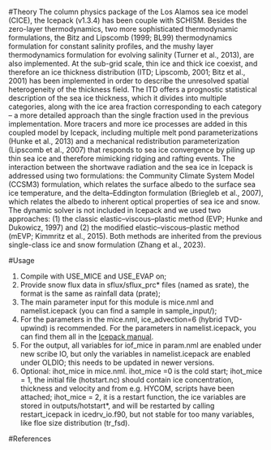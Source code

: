 #Theory
The column physics package of the Los Alamos sea ice model (CICE), the Icepack (v1.3.4) has been couple with SCHISM. Besides the zero-layer thermodynamics, two more sophisticated thermodynamic formulations, the Bitz and Lipscomb (1999; BL99) thermodynamics formulation for constant salinity profiles, and the mushy layer thermodynamics formulation for evolving salinity (Turner et al., 2013), are also implemented. At the sub-grid scale, thin ice and thick ice coexist, and therefore an ice thickness distribution (ITD; Lipscomb, 2001; Bitz et al., 2001) has been implemented in order to describe the unresolved spatial heterogeneity of the thickness field. The ITD offers a prognostic statistical description of the sea ice thickness, which it divides into multiple categories, along with the ice area fraction corresponding to each category – a more detailed approach than the single fraction used in the previous implementation. More tracers and more ice processes are added in this coupled model by Icepack, including multiple melt pond parameterizations (Hunke et al., 2013) and a mechanical redistribution parameterization (Lipscomb et al., 2007) that responds to sea ice convergence by piling up thin sea ice and therefore mimicking ridging and rafting events. The interaction between the shortwave radiation and the sea ice in Icepack is addressed using two formulations: the Community Climate System Model (CCSM3) formulation, which relates the surface albedo to the surface sea ice temperature, and the delta–Eddington formulation (Briegleb et al., 2007), which relates the albedo to inherent optical properties of sea ice and snow. The dynamic solver is not included in Icepack and we used two approaches: (1) the classic elastic–viscous–plastic method (EVP; Hunke and Dukowicz, 1997) and (2) the modified elastic–viscous–plastic method (mEVP; Kimmritz et al., 2015). Both methods are inherited from the previous single-class ice and snow formulation (Zhang et al., 2023).

#Usage
1. Compile with USE_MICE and USE_EVAP on;
2. Provide snow flux data in sflux/sflux_prc* files (named as srate), the format is the same as rainfall data (prate);
3. The main parameter input for this module is mice.nml and namelist.icepack (you can find a sample in sample_input/);
4. For the parameters in the mice.nml, ice_advection=6 (hybrid TVD-upwind) is recommended. For the parameters in namelist.icepack, you can find them all in the [Icepack manual](https://github.com/CICE-Consortium/Icepack/wiki/Icepack-Release-Table).
5. For the output, all variables for iof_mice in param.nml are enabled under new scribe IO, but only the variables in namelist.icepack are enabled under OLDIO; this needs to be updated in newer versions.
6. Optional: ihot_mice in mice.nml. ihot_mice =0 is the cold start; ihot_mice = 1, the initial file (hotstart.nc) should contain ice concentration, thickness and velocity and from e.g. HYCOM, scripts have been attached; ihot_mice = 2, it is a restart function, the ice variables are stored in outputs/hotstart*, and will be restarted by calling restart_icepack in icedrv_io.f90, but not stable for too many variables, like floe size distribution (tr_fsd).


#References
